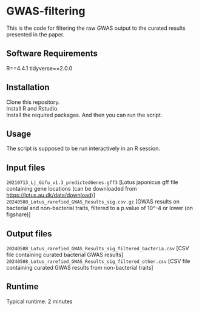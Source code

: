 # GWAS-filtering

This is the code for filtering the raw GWAS output to the curated results presented in the paper.

## Software Requirements

R==4.4.1
tidyverse==2.0.0

## Installation

Clone this repository.  
Install R and Rstudio.  
Install the required packages.
And then you can run the script.

## Usage

The script is supposed to be run interactively in an R session.

## Input files

`20210713_Lj_Gifu_v1.3_predictedGenes.gff3` [Lotus japonicus gff file containing gene locations (can be downloaded from https://lotus.au.dk/data/download)]  
`20240508_Lotus_rarefied_GWAS_Results_sig.csv.gz` [GWAS results on bacterial and non-bacterial traits, filtered to a p.value of 10^-4 or lower (on figshare)]

## Output files

`20240508_Lotus_rarefied_GWAS_Results_sig_filtered_bacteria.csv` [CSV file containing curated bacterial GWAS results]  
`20240508_Lotus_rarefied_GWAS_Results_sig_filtered_other.csv` [CSV file containing curated GWAS results from non-bacterial traits]


## Runtime
Typical runtime: 2 minutes
